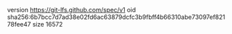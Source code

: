 version https://git-lfs.github.com/spec/v1
oid sha256:6b7bcc7d7ad38e02fd6ac63879dcfc3b9fbff4b66310abe73097ef82178fee47
size 16572
